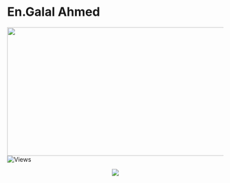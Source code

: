 # En.Galal Ahmed

<div align="center">
  <img src="https://media.giphy.com/media/v1.Y2lkPTc5MGI3NjExMTcxYWVhODQyY2U4ODEwM2NlZDNlOTUzODIxMTg5MzE2MTg1Y2MyOCZlcD12MV9pbnRlcm5hbF9naWZzX2dpZklkJmN0PWc/llarwdtFqG63IlqUR1/giphy.gif" width="600" height="300"/>
</div>
<img src="https://komarev.com/ghpvc/?username=Galal-20&style=flat-square&color=blue" alt="Views"/>

<p align="center">
  <img src="https://readme-typing-svg.demolab.com/?lines=I+am+a+Software+Engineer;&font=Fira%20Code&center=true&size=40&width=700&height=150&duration=4000&pause=1000">
</p>




<!--

Here are some ideas to get you started:

- 🔭 I’m currently working on ...
- 🌱 I’m currently learning ...
- 👯 I’m looking to collaborate on ...
- 🤔 I’m looking for help with ...
- 💬 Ask me about ...
- 📫 How to reach me: ...
- 😄 Pronouns: ...
- ⚡ Fun fact: ...
-->
